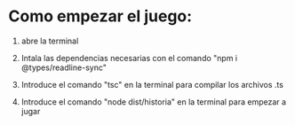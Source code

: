 # Como empezar el juego:

1. abre la terminal

2. Intala las dependencias necesarias con el comando "npm i @types/readline-sync"

3. Introduce el comando "tsc" en la terminal para compilar los archivos .ts

4. Introduce el comando "node dist/historia" en la terminal para empezar a jugar
